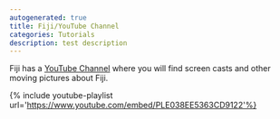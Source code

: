 ```yaml
---
autogenerated: true
title: Fiji/YouTube Channel
categories: Tutorials
description: test description
---
```


Fiji has a [YouTube Channel](http://www.youtube.com/user/fijichannel) where you will find screen casts and other moving pictures about Fiji.

{% include youtube-playlist url='https://www.youtube.com/embed/PLE038EE5363CD9122'%}



